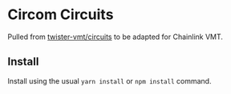 # Circom Circuits
Pulled from [twister-vmt/circuits](https://github.com/Nobody-Labs/twister-vmt/tree/main/circuits) to be adapted for Chainlink VMT.

## Install
Install using the usual `yarn install` or `npm install` command.